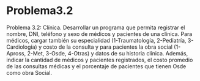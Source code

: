# Problema3.2
Problema 3.2:
Clínica. Desarrollar un programa que permita registrar el nombre, DNI,
teléfono y sexo de médicos y pacientes de una clínica. Para médicos, cargar también
su especialidad (1-Traumatología, 2-Pediatría, 3-Cardiología) y costo de la consulta
y para pacientes la obra social (1-Apross, 2-Met, 3-Osde, 4-Otras) y datos de su
historia clínica.
Además, indicar la cantidad de médicos y pacientes registrados, el costo
promedio de las consultas médicas y el porcentaje de pacientes que tienen Osde
como obra Social.
